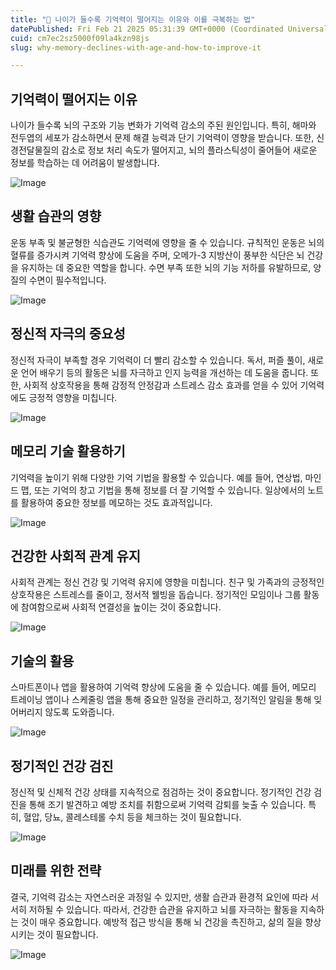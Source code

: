 ```yaml
---
title: "🧐 나이가 들수록 기억력이 떨어지는 이유와 이를 극복하는 법"
datePublished: Fri Feb 21 2025 05:31:39 GMT+0000 (Coordinated Universal Time)
cuid: cm7ec2sz5000f09la4kzn98js
slug: why-memory-declines-with-age-and-how-to-improve-it

---
```


## 기억력이 떨어지는 이유

나이가 들수록 뇌의 구조와 기능 변화가 기억력 감소의 주된 원인입니다. 특히, 해마와 전두엽의 세포가 감소하면서 문제 해결 능력과 단기 기억력이 영향을 받습니다. 또한, 신경전달물질의 감소로 정보 처리 속도가 떨어지고, 뇌의 플라스틱성이 줄어들어 새로운 정보를 학습하는 데 어려움이 발생합니다.

![Image](http://res.cloudinary.com/potenlab/image/upload/v1740105887/a3s90fdjeftq1te6mbhw.png)

## 생활 습관의 영향

운동 부족 및 불균형한 식습관도 기억력에 영향을 줄 수 있습니다. 규칙적인 운동은 뇌의 혈류를 증가시켜 기억력 향상에 도움을 주며, 오메가-3 지방산이 풍부한 식단은 뇌 건강을 유지하는 데 중요한 역할을 합니다. 수면 부족 또한 뇌의 기능 저하를 유발하므로, 양질의 수면이 필수적입니다.

![Image](http://res.cloudinary.com/potenlab/image/upload/v1740105899/pdcoijfuvczhvm46q05s.png)

## 정신적 자극의 중요성

정신적 자극이 부족할 경우 기억력이 더 빨리 감소할 수 있습니다. 독서, 퍼즐 풀이, 새로운 언어 배우기 등의 활동은 뇌를 자극하고 인지 능력을 개선하는 데 도움을 줍니다. 또한, 사회적 상호작용을 통해 감정적 안정감과 스트레스 감소 효과를 얻을 수 있어 기억력에도 긍정적 영향을 미칩니다.

![Image](http://res.cloudinary.com/potenlab/image/upload/v1740105911/amoy1xetwb8qdavzi89w.png)

## 메모리 기술 활용하기

기억력을 높이기 위해 다양한 기억 기법을 활용할 수 있습니다. 예를 들어, 연상법, 마인드 맵, 또는 기억의 창고 기법을 통해 정보를 더 잘 기억할 수 있습니다. 일상에서의 노트를 활용하여 중요한 정보를 메모하는 것도 효과적입니다.

![Image](http://res.cloudinary.com/potenlab/image/upload/v1740105924/cupxkwdmsrbyzgvo1wn3.png)

## 건강한 사회적 관계 유지

사회적 관계는 정신 건강 및 기억력 유지에 영향을 미칩니다. 친구 및 가족과의 긍정적인 상호작용은 스트레스를 줄이고, 정서적 웰빙을 돕습니다. 정기적인 모임이나 그룹 활동에 참여함으로써 사회적 연결성을 높이는 것이 중요합니다.

![Image](http://res.cloudinary.com/potenlab/image/upload/v1740105937/xqipwcslt1ndsharubwg.png)

## 기술의 활용

스마트폰이나 앱을 활용하여 기억력 향상에 도움을 줄 수 있습니다. 예를 들어, 메모리 트레이닝 앱이나 스케줄링 앱을 통해 중요한 일정을 관리하고, 정기적인 알림을 통해 잊어버리지 않도록 도와줍니다.

![Image](http://res.cloudinary.com/potenlab/image/upload/v1740105948/fs9mqmhhxctsar6n1zxi.png)

## 정기적인 건강 검진

정신적 및 신체적 건강 상태를 지속적으로 점검하는 것이 중요합니다. 정기적인 건강 검진을 통해 조기 발견하고 예방 조치를 취함으로써 기억력 감퇴를 늦출 수 있습니다. 특히, 혈압, 당뇨, 콜레스테롤 수치 등을 체크하는 것이 필요합니다.

![Image](http://res.cloudinary.com/potenlab/image/upload/v1740105962/v2kccfxvpe2gbnoo0o7z.png)

## 미래를 위한 전략

결국, 기억력 감소는 자연스러운 과정일 수 있지만, 생활 습관과 환경적 요인에 따라 서서히 저하될 수 있습니다. 따라서, 건강한 습관을 유지하고 뇌를 자극하는 활동을 지속하는 것이 매우 중요합니다. 예방적 접근 방식을 통해 뇌 건강을 촉진하고, 삶의 질을 향상시키는 것이 필요합니다.

![Image](http://res.cloudinary.com/potenlab/image/upload/v1740105976/bqrvjxuibmoyutwswjxv.png)

